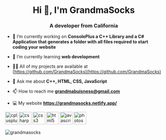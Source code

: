<h1 align="center">Hi 👋, I'm GrandmaSocks</h1>
<h3 align="center">A developer from California</h3>

- 🔭 I’m currently working on **ConsolePlus a C++ Library and a C# Application that generates a folder with all files required to start coding your website**

- 🌱 I’m currently learning **web development**

- 👨‍💻 All of my projects are available at [https://github.com/GrandmaSocks](https://github.com/GrandmaSocks)

- 💬 Ask me about  **C++, HTML, CSS, JavaScript**

- 📫 How to reach me **grandmabuisness@gmail.com**

- 💻 My website **https://grandmasocks.netlify.app/**

<p align="left"><img src="https://devicons.github.io/devicon/devicon.git/icons/cplusplus/cplusplus-original.svg" alt="cplusplus" width="40" height="40"/> <img src="https://devicons.github.io/devicon/devicon.git/icons/csharp/csharp-original.svg" alt="csharp" width="40" height="40"/> <img src="https://devicons.github.io/devicon/devicon.git/icons/css3/css3-original-wordmark.svg" alt="css3" width="40" height="40"/> <img src="https://devicons.github.io/devicon/devicon.git/icons/html5/html5-original-wordmark.svg" alt="html5" width="40" height="40"/> <img src="https://devicons.github.io/devicon/devicon.git/icons/javascript/javascript-original.svg" alt="javascript" width="40" height="40"/> <img src="https://devicons.github.io/devicon/devicon.git/icons/photoshop/photoshop-plain.svg" alt="photoshop" width="40" height="40"/></p><img align="left" src="https://github-readme-stats.vercel.app/api/top-langs/?username=grandmasocks&layout=compact&hide=html" alt="grandmasocks" />
